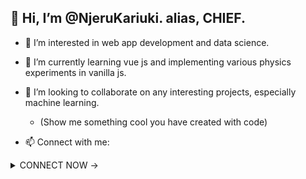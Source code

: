 ##  👋 Hi, I’m @NjeruKariuki. alias,  CHIEF.
 
- 👀 I’m interested in web app development and data science.
- 🌱 I’m currently learning vue js and implementing various physics experiments in vanilla js.
- 💞️ I’m looking to collaborate on any interesting projects, especially machine learning.

  - (Show me something cool you have created with code)

- 📫 Connect with me:
<details>
  <summary>CONNECT NOW -> </summary>
  
- ### GITHUB:  @NjeruKariuki.  
- ### TWITTER: @senseiMlevi
- ### IG: @freakoutbond
- ### E-mail: freakoutbond2@gmail.com
  
 </details>


<!---
NjeruKariuki/NjeruKariuki is a ✨ special ✨ repository because its `README.md` (this file) appears on your GitHub profile.
You can click the Preview link to take a look at your changes.
--->
